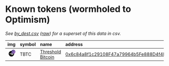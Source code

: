 
Known tokens (wormholed to Optimism)
===================================
_See [by_dest.csv](by_dest.csv) ([raw](https://raw.githubusercontent.com/wormhole-foundation/wormhole-token-list/main/content/by_dest.csv)) for a superset of this data in csv._

  
| img                                                                                                        | symbol   | name                                                    | address                                                                                                                         |   decimals | origin   | sourceAddress                                                                                                            |   sourceDecimals | markets                                                            | symbol   |
|:-----------------------------------------------------------------------------------------------------------|:---------|:--------------------------------------------------------|:--------------------------------------------------------------------------------------------------------------------------------|-----------:|:---------|:-------------------------------------------------------------------------------------------------------------------------|-----------------:|:-------------------------------------------------------------------|:-----------------|
| ![TBTC](https://raw.githubusercontent.com/wormhole-foundation/wormhole-token-list/main/assets/TBTC_wh.png) | TBTC     | [Threshold Bitcoin](http://coingecko.com/en/coins/tbtc) | [0x6c84a8f1c29108F47a79964b5Fe888D4f4D0dE40](https://optimistic.etherscan.io//token/0x6c84a8f1c29108F47a79964b5Fe888D4f4D0dE40) |         18 | polygon  | [0x236aa50979D5f3De3Bd1Eeb40E81137F22ab794b](https://polygonscan.com/address/0x236aa50979D5f3De3Bd1Eeb40E81137F22ab794b) |               18 | [threshold network](https://dashboard.threshold.network/TBTC/mint) | TBTC             |